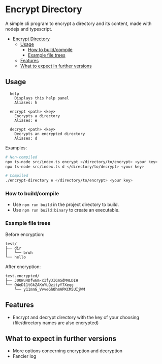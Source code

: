 # Encrypt Directory

A simple cli program to encrypt a directory and its content, made with nodejs and typescript.

- [Encrypt Directory](#encrypt-directory)
  - [Usage](#usage)
    - [How to build/compile](#how-to-buildcompile)
    - [Example file trees](#example-file-trees)
  - [Features](#features)
  - [What to expect in further versions](#what-to-expect-in-further-versions)

## Usage

```
  help
    Displays this help panel
    Aliases: h

  encrypt <path> <key>
    Encrypts a directory
    Aliases: e

  decrypt <path> <key>
    Decrypts an encrypted directory
    Aliases: d
```

Examples:

```sh
# Non-compiled
npx ts-node src/index.ts encrypt </directory/to/encrypt> <your key>
npx ts-node src/index.ts d </directory/to/decrypt> <your key>

# Compiled
./encrypt-directory e </directory/to/encrypt> <your key>
```

### How to build/compile

- Use `npm run build` in the project directory to build.
- Use `npm run build:binary` to create an executable.

### Example file trees

Before encryption:

```
test/
├── dir
│   └── bruh
└── hello
```

After encryption:

```
test.encrypted/
├── J0OWu4Dfw6m-xIfyJICmSdM4LDIH
└── QWeD11tGkZAKnYLQzityY7Xeqg
    └── y11mnG_VvveGhOhmAPKCM5UIjWM
```

## Features

- Encrypt and decrypt directory with the key of your choosing (file/directory names are also encrypted)

## What to expect in further versions

- More options concerning encryption and decryption
- Fancier log
